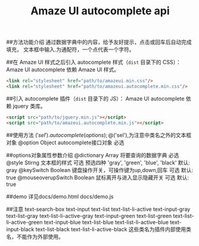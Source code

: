 ﻿---
title: Amaze UI autocomplete api
---

##方法功能介绍
通过数据字典中的内容，给予友好提示，点击或回车后自动完成填充，
文本框中输入.为通配符，一个点代表一个字符。

##在 Amaze UI 样式之后引入 autocomplete 样式（`dist` 目录下的 CSS）：
  Amaze UI autocomplete 依赖 Amaze UI 样式。
  ```html
  <link rel="stylesheet" href="path/to/amazeui.min.css"/>
  <link rel="stylesheet" href="path/to/amazeui.autocomplete.min.css"/>
  ```

##引入 autocomplete 插件（`dist` 目录下的 JS）：
  Amaze UI autocomplete 依赖 jquery 类库。
  ```html
  <script src="path/to/jquery.min.js"></script>
  <script src="path/to/amazeui.autocomplete.min.js"></script>
  ```

##使用方法
$('sel').autocomplete(options);
@$('sel'),为注意中类名之外的文本框对象
@option Object autocomplete接口对象 必选

##options对象属性参数介绍
@dictionary  Array 将要查询的数据字典 必选
@style Stirng 文本框的样式 可选 预选四种 'gray', 'green', 'blue', 'black' 默认: gray
@keySwitch Boolean 键盘操作开关，可操作键为up,down,回车 可选 默认: true
@mouseoverupSwitch Boolean 鼠标离开与进入显示隐藏开关 可选 默认: true

##demo 详见docs/demo.html docs/demo.js

##注意 text-search-box text-input text-list text-list-li-active 
			text-input-gray text-list-gray text-list-li-active-gray
			text-input-green text-list-green text-list-li-active-green
			text-input-blue text-list-blue text-list-li-active-blue
			text-input-black text-list-black text-list-li-active-black
    这些类名为插件内部使用类名，不能作为外部使用。
	
	
	
	